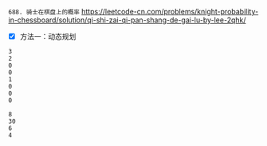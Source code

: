 
`688. 骑士在棋盘上的概率` https://leetcode-cn.com/problems/knight-probability-in-chessboard/solution/qi-shi-zai-qi-pan-shang-de-gai-lu-by-lee-2qhk/
- [x] 方法一：动态规划

```
3
2
0
0
1
0
0
0

8
30
6
4
```
